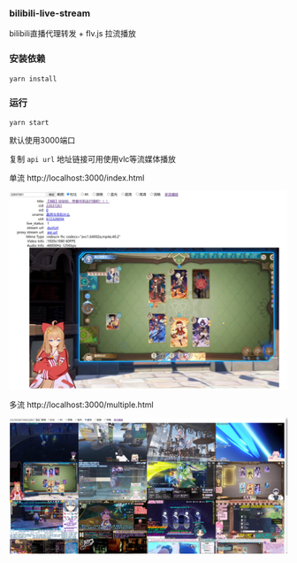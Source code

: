 ### bilibili-live-stream

bilibili直播代理转发 + flv.js 拉流播放

### 安装依赖

```
yarn install
```

### 运行

```
yarn start
```

默认使用3000端口

复制 `api url` 地址链接可用使用vlc等流媒体播放

单流 http://localhost:3000/index.html

![img1.webp](./img1.webp)

多流 http://localhost:3000/multiple.html

![img2.webp](./img2.webp)

